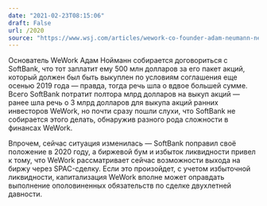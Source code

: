 ```yaml
---
date: "2021-02-23T08:15:06"
draft: False
url: /2020
source: "https://www.wsj.com/articles/wework-co-founder-adam-neumann-nears-settlement-with-softbank-11614033832?mod=hp_lead_pos1"
---
```


Основатель WeWork Адам Нойманн собирается договориться с SoftBank, что тот заплатит ему 500 млн долларов за его пакет акций, который должен был быть выкуплен по условиям соглашения еще осенью 2019 года — правда, тогда речь шла о вдвое большей сумме. Всего SoftBank потратит полтора млрд долларов на выкуп акций — ранее шла речь о 3 млрд долларов для выкупа акций ранних инвесторов WeWork, но почти сразу пошли слухи, что SoftBank не собирается этого делать, обнаружив разного рода сложности в финансах WeWork. 

Впрочем, сейчас ситуация изменилась — SoftBank поправил своё положение в 2020 году, а биржевой бум и избыток ликвидности привел к тому, что WeWork рассматривает сейчас возможности выхода на биржу через SPAC-сделку. Если это произойдет, с учетом избыточной ликвидности, капитализация WeWork вполне может оправдать выполнение ополовиненных обязательств по сделке двухлетней давности.
